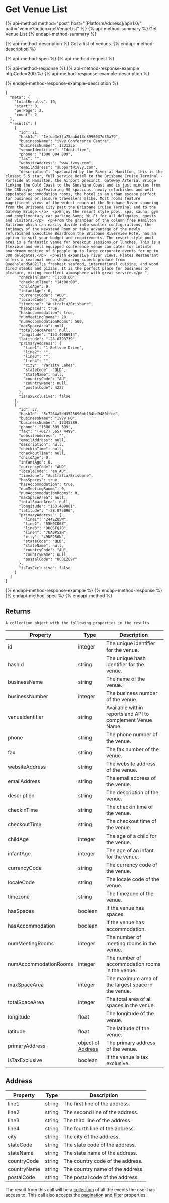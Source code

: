 # Get Venue List

{% api-method method="post" host="\[PlatformAddress\]/api/1.0/" path="venue?action=getVenueList" %}
{% api-method-summary %}
Get Venue List
{% endapi-method-summary %}

{% api-method-description %}
Get a list of venues.
{% endapi-method-description %}

{% api-method-spec %}
{% api-method-request %}

{% api-method-response %}
{% api-method-response-example httpCode=200 %}
{% api-method-response-example-description %}

{% endapi-method-response-example-description %}

```text
{
  "meta": {
    "totalResults": 19,
    "start": 0,
    "perPage": 2,
    "count": 2
  },
  "results": [
    {
      "id": 21,
      "hashId": "1efda3e35a75aabd13e8996037d35a79",
      "businessName": "iVvy Conference Centre",
      "businessNumber": 1231235,
      "venueIdentifier": "Identifier",
      "phone": "1300 004 889",
      "fax": "",
      "websiteAddress": "www.ivvy.com",
      "emailAddress": "support@ivvy.com",
      "description": "<p>Located by the River at Hamilton, this is the closest 5.5 star, full service Hotel to the Brisbane Cruise Terminal - Portside at Hamilton, the Airport precinct, Gateway Arterial Bridge linking the Gold Coast to the Sunshine Coast and is just minutes from the CBD.</p>  <p>Featuring 90 spacious, newly refurbished and well appointed accommodation rooms, the hotel is an urban escape perfect for business or leisure travellers alike. Most rooms feature magnificent views of the widest reach of the Brisbane River spanning from the Brisbane City past the Brisbane Cruise Terminal and to the Gateway Bridge.</p>  <p>Enjoy the resort style pool, spa, sauna, gym and complimentary car parking &amp; Wi-Fi for all delegates, guests and visitors.</p>  <p>From the grandeur of the column free Hamilton Ballroom which can easily divide into smaller configurations, the intimacy of the Newstead Room or take advantage of the newly refurbished Executive Boardroom the Brisbane Riverview Hotel has an option to suit your budget and requirements. The resort style pool area is a fantastic venue for breakout sessions or lunches. This is a flexible and well equipped conference venue can cater for intimte boardroom meeting of 6 people up to large corporate events for up to 300 delegates.</p>  <p>With expansive river views, Plates Restaurant offers a seasonal menu showcasing superb produce from Queensland&#8217;s freshest seafood, international cuisine, and wood fired steaks and pizzas. It is the perfect place for business or pleasure, mixing excellent atmosphere with great service.</p> ",
      "checkinTime": "11:00:00",
      "checkoutTime": "14:00:00",
      "childAge": 0,
      "infantAge": 0,
      "currencyCode": "AUD",
      "localeCode": "en_AU",
      "timezone": "Australia/Brisbane",
      "hasSpaces": true,
      "hasAccommodation": true,
      "numMeetingRooms": 20,
      "numAccommodationRooms": 500,
      "maxSpaceArea": null,
      "totalSpaceArea": null,
      "longitude": "153.4086914",
      "latitude": "-28.0793739",
      "primaryAddress": {
        "line1": "1 Bellvue Drive",
        "line2": "",
        "line3": "",
        "line4": "",
        "city": "Varsity Lakes",
        "stateCode": "QLD",
        "stateName": null,
        "countryCode": "AU",
        "countryName": null,
        "postalCode": 4227
      },
      "isTaxExclusive": false
    },
    {
      "id": 37,
      "hashId": "5c7264a5dd3525690bb134bd9480ffcd",
      "businessName": "IvVy HQ",
      "businessNumber": 12345789,
      "phone": "1300 399 399",
      "fax": "(+617) 5657 4499",
      "websiteAddress": "",
      "emailAddress": null,
      "description": null,
      "checkinTime": null,
      "checkoutTime": null,
      "childAge": 0,
      "infantAge": 0,
      "currencyCode": "AUD",
      "localeCode": "en_AU",
      "timezone": "Australia/Brisbane",
      "hasSpaces": true,
      "hasAccommodation": true,
      "numMeetingRooms": 0,
      "numAccommodationRooms": 0,
      "maxSpaceArea": null,
      "totalSpaceArea": null,
      "longitude": "153.409881",
      "latitude": "-28.079096",
      "primaryAddress": {
        "line1": "244EZU5W",
        "line2": "55K0CD6Z",
        "line3": "9UQSFQJB",
        "line4": "7UA0P52H",
        "city": "49NE250N",
        "stateCode": "QLD",
        "stateName": null,
        "countryCode": "AU",
        "countryName": null,
        "postalCode": "8CBLZE9Y"
      },
      "isTaxExclusive": false
    }
  ]
}
```
{% endapi-method-response-example %}
{% endapi-method-response %}
{% endapi-method-spec %}
{% endapi-method %}

## Returns

`A collection object with the following properties in the results`

| Property      | Type    | Description                                                                            |
| ---           | ---     | ---                                                                                    |
| id            | integer | The unique identifier for the venue.                                                   |
| hashId        | string  | The unique hash identifier for the venue.                                              |
| businessName  | string  | The name of the venue.                                                                 |
| businessNumber| integer | The business number of the venue.                                                      |
| venueIdentifier| string  | Available within reports and API to complement Venue Name.                            |
| phone         | string  | The phone number of the venue.                                                         |
| fax           | string  | The fax number of the venue.                                                           |
| websiteAddress| string  | The website address of the venue.                                                      |
| emailAddress  | string  | The email address of the venue.                                                        |
| description   | string  | The description of the venue.                                                          |
| checkinTime   | string  | The checkin time of the venue.                                                         |
| checkoutTime  | string  | The checkout time of the venue.                                                        |
| childAge      | integer | The age of a child for the venue.                                                      |
| infantAge     | integer | The age of an infant for the venue.                                                    |
| currencyCode  | string  | The currency code of the venue.                                                        |
| localeCode    | string  | The locale code of the venue.                                                          |
| timezone      | string  | The timezone of the venue.                                                            |
| hasSpaces     | boolean | If the venue has spaces.                                                              |
| hasAccommodation| boolean | If the venue has accommodation.                                                       |
| numMeetingRooms| integer | The number of meeting rooms in the venue.                                              |
| numAccommodationRooms| integer | The number of accommodation rooms in the venue.                                    |
| maxSpaceArea  | integer | The maximum area of the largest space in the venue.                                      |
| totalSpaceArea| integer | The total area of all spaces in the venue.                                               |
| longitude     | float   | The longitude of the venue.                                                            |
| latitude      | float   | The latitude of the venue.                                                             |
| primaryAddress| object of [Address](get-venue-list.md#address)  | The primary address of the venue.   |
| isTaxExclusive| boolean | If the venue is tax exclusive.                                                         |


## Address

| Property      | Type    | Description                                                                            |
| ---           | ---     | ---                                                                                    |
| line1         | string  | The first line of the address.                                                         |
| line2         | string  | The second line of the address.                                                        |
| line3         | string  | The third line of the address.                                                         |
| line4         | string  | The fourth line of the address.                                                        |
| city          | string  | The city of the address.                                                             |
| stateCode     | string  | The state code of the address.                                                       |
| stateName     | string  | The state name of the address.                                                       |
| countryCode   | string  | The country code of the address.                                                     |
| countryName   | string  | The country name of the address.                                                     |
| postalCode    | string  | The postal code of the address.                                                      |

The result from this call will be a [collection](../../getting-started/interpreting-the-response/collections.md) of all the events the user has access to. This call also accepts the [pagination](../../getting-started/interpreting-the-response/pagination.md) and [filter](../../getting-started/interpreting-the-response/filtering.md) properties.

